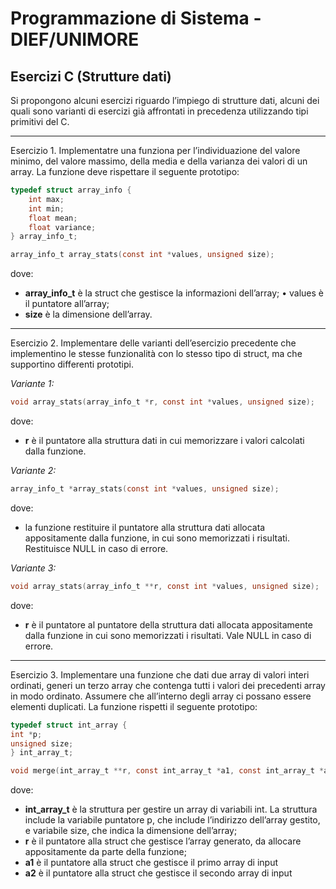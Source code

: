 ﻿# Programmazione di Sistema - DIEF/UNIMORE

## Esercizi C (Strutture dati)
Si propongono alcuni esercizi riguardo l’impiego di strutture dati, alcuni dei quali sono varianti di esercizi già affrontati in precedenza utilizzando tipi primitivi del C.

---

Esercizio 1. Implementatre una funziona per l’individuazione del valore minimo, del valore massimo, della media e della varianza dei valori di un array. La funzione deve rispettare il seguente prototipo:

```c
typedef struct array_info {
    int max;
    int min;
    float mean;
    float variance;
} array_info_t;

array_info_t array_stats(const int *values, unsigned size);
```

dove:

* **array_info_t** è la struct che gestisce la informazioni dell’array; • values è il puntatore all’array;
* **size** è la dimensione dell’array.

---

Esercizio 2. Implementare delle varianti dell’esercizio precedente che implementino le stesse funzionalità con lo stesso tipo di struct, ma che supportino differenti prototipi.

*Variante 1:*

```c
void array_stats(array_info_t *r, const int *values, unsigned size);
```

dove:

* **r** è il puntatore alla struttura dati in cui memorizzare i valori calcolati dalla funzione.

*Variante 2:*

```c
array_info_t *array_stats(const int *values, unsigned size);
```

dove:

* la funzione restituire il puntatore alla struttura dati allocata appositamente dalla funzione, in cui
sono memorizzati i risultati. Restituisce NULL in caso di errore.

*Variante 3:*

```c
void array_stats(array_info_t **r, const int *values, unsigned size);
```

dove:

* **r** è il puntatore al puntatore della struttura dati allocata appositamente dalla funzione in cui sono
memorizzati i risultati. Vale NULL in caso di errore.

---

Esercizio 3. Implementare una funzione che dati due array di valori interi ordinati, generi un terzo array che contenga tutti i valori dei precedenti array in modo ordinato. Assumere che all’interno degli array ci possano essere elementi duplicati. La funzione rispetti il seguente prototipo:

```c
typedef struct int_array {
int *p;
unsigned size;
} int_array_t;

void merge(int_array_t **r, const int_array_t *a1, const int_array_t *a2);
```

dove:

* **int_array_t** è la struttura per gestire un array di variabili int. La struttura include la variabile puntatore p, che include l’indirizzo dell’array gestito, e variabile size, che indica la dimensione dell’array;
* **r** è il puntatore alla struct che gestisce l’array generato, da allocare appositamente da parte della funzione;
* **a1** è il puntatore alla struct che gestisce il primo array di input
* **a2** è il puntatore alla struct che gestisce il secondo array di input
